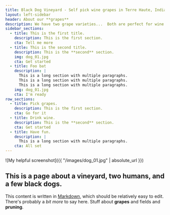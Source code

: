 ```yaml
---
title: Black Dog Vineyard - Self pick wine grapes in Terre Haute, Indiana
layout: left-sidebar
header: About our **grapes**
description: We have two grape varieties...  Both are perfect for wine.
sidebar_sections:
  - title: This is the first title.
    description: This is the first section.
    cta: Tell me more
  - title: This is the second title.
    description: This is the **second** section.
    img: dog_01.jpg
    cta: Get started
  - title: Foo bat
    description: |
      This is a long section with multiple paragraphs.
      This is a long section with multiple paragraphs.
      This is a long section with multiple paragraphs.
    img: dog_01.jpg
    cta: I'm ready
row_sections:
  - title: Pick grapes.
    description: This is the first section.
    cta: Go for it
  - title: Drink wine.
    description: This is the **second** section.
    cta: Get started
  - title: Have fun.
    description: |
      This is a long section with multiple paragraphs.
    cta: All set
---
```


![My helpful screenshot]({{ "/images/dog_01.jpg" | absolute_url }})
## This is a page about a vineyard, **two humans**, and a few **black dogs**. 

This content is written in [Markdown](https://learnxinyminutes.com/docs/markdown/), which should be relatively easy to edit.
There's probably a _bit more_ to say here.  Stuff about **grapes** and fields and **pruning**.





<!--
You can use HTML elements in Markdown, such as the comment element, and they won't be affected by a markdown parser. However, if you create an HTML element in your markdown file, you cannot use markdown syntax within that element's contents.
-->

